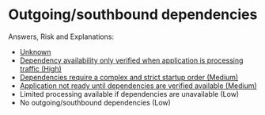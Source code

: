 # Outgoing/southbound dependencies

Answers, Risk and Explanations:

* [Unknown](./02-app-dependencies/appdepq05/exp01.md)
* [Dependency availability only verified when application is processing traffic (High)](./02-app-dependencies/appdepq05/exp02.md)
* [Dependencies require a complex and strict startup order (Medium)](./02-app-dependencies/appdepq05/exp03.md)
* [Application not ready until dependencies are verified available (Medium)](./02-app-dependencies/appdepq05/exp04.md)
* Limited processing available if dependencies are unavailable (Low)
* No outgoing/southbound dependencies (Low)
